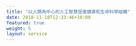 ```yaml
---
title: "以人類為中心的人工智慧促進健康和生命科學組織"
date: 2018-11-18T12:33:46+10:00
featured: true
weight: 5
layout: service
---
```

